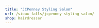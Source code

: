 ```yaml
---
title: "JCPenney Styling Salon"
url: /sioux-falls/jcpenney-styling-salon/
shop: hairdresser
---
```

